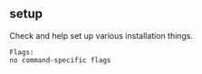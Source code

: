 ## setup

Check and help set up various installation things.

```flags
Flags:
no command-specific flags
```

